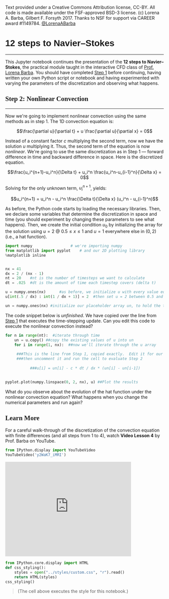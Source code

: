 Text provided under a Creative Commons Attribution license, CC-BY.  All code is made available under the FSF-approved BSD-3 license.  (c) Lorena A. Barba, Gilbert F. Forsyth 2017. Thanks to NSF for support via CAREER award #1149784.
[@LorenaABarba](https://twitter.com/LorenaABarba)

12 steps to Navier–Stokes
======
***

This Jupyter notebook continues the presentation of the **12 steps to Navier–Stokes**, the practical module taught in the interactive CFD class of [Prof. Lorena Barba](http://lorenabarba.com). You should have completed [Step 1](./01_Step_1.ipynb) before continuing, having written your own Python script or notebook and having experimented with varying the parameters of the discretization and observing what happens.


Step 2: Nonlinear Convection
-----
***

Now we're going to implement nonlinear convection using the same methods as in step 1.  The 1D convection equation is:

$$\frac{\partial u}{\partial t} + u \frac{\partial u}{\partial x} = 0$$

Instead of a constant factor $c$ multiplying the second term, now we have the solution $u$ multiplying it. Thus, the second term of the equation is now *nonlinear*. We're going to use the same discretization as in Step 1 — forward difference in time and backward difference in space. Here is the discretized equation.

$$\frac{u_i^{n+1}-u_i^n}{\Delta t} + u_i^n \frac{u_i^n-u_{i-1}^n}{\Delta x} = 0$$

Solving for the only unknown term, $u_i^{n+1}$, yields:

$$u_i^{n+1} = u_i^n - u_i^n \frac{\Delta t}{\Delta x} (u_i^n - u_{i-1}^n)$$

As before, the Python code starts by loading the necessary libraries. Then, we declare some variables that determine the discretization in space and time (you should experiment by changing these parameters to see what happens). Then, we create the initial condition $u_0$ by initializing the array for the solution using $u = 2\ @\ 0.5 \leq x \leq 1$  and $u = 1$ everywhere else in $(0,2)$ (i.e., a hat function).


```python
import numpy                 # we're importing numpy 
from matplotlib import pyplot    # and our 2D plotting library
%matplotlib inline


nx = 41
dx = 2 / (nx - 1)
nt = 20    #nt is the number of timesteps we want to calculate
dt = .025  #dt is the amount of time each timestep covers (delta t)

u = numpy.ones(nx)      #as before, we initialize u with every value equal to 1.
u[int(.5 / dx) : int(1 / dx + 1)] = 2  #then set u = 2 between 0.5 and 1 as per our I.C.s

un = numpy.ones(nx) #initialize our placeholder array un, to hold the time-stepped solution
```

The code snippet below is *unfinished*. We have copied over the line from [Step 1](./01_Step_1.ipynb) that executes the time-stepping update. Can you edit this code to execute the nonlinear convection instead?


```python
for n in range(nt):  #iterate through time
    un = u.copy() ##copy the existing values of u into un
    for i in range(1, nx):  ##now we'll iterate through the u array
    
     ###This is the line from Step 1, copied exactly.  Edit it for our new equation.
     ###then uncomment it and run the cell to evaluate Step 2   
      
           ###u[i] = un[i] - c * dt / dx * (un[i] - un[i-1]) 

        
pyplot.plot(numpy.linspace(0, 2, nx), u) ##Plot the results
```

What do you observe about the evolution of the hat function under the nonlinear convection equation? What happens when you change the numerical parameters and run again?

## Learn More

For a careful walk-through of the discretization of the convection equation with finite differences (and all steps from 1 to 4), watch **Video Lesson 4** by Prof. Barba on YouTube.


```python
from IPython.display import YouTubeVideo
YouTubeVideo('y2WaK7_iMRI')
```





<iframe
    width="400"
    height="300"
    src="https://www.youtube.com/embed/y2WaK7_iMRI"
    frameborder="0"
    allowfullscreen
></iframe>





```python
from IPython.core.display import HTML
def css_styling():
    styles = open("../styles/custom.css", "r").read()
    return HTML(styles)
css_styling()
```




<link href='http://fonts.googleapis.com/css?family=Fenix' rel='stylesheet' type='text/css'>
<link href='http://fonts.googleapis.com/css?family=Alegreya+Sans:100,300,400,500,700,800,900,100italic,300italic,400italic,500italic,700italic,800italic,900italic' rel='stylesheet' type='text/css'>
<link href='http://fonts.googleapis.com/css?family=Source+Code+Pro:300,400' rel='stylesheet' type='text/css'>
<style>
    @font-face {
        font-family: "Computer Modern";
        src: url('http://mirrors.ctan.org/fonts/cm-unicode/fonts/otf/cmunss.otf');
    }
    div.cell{
        width:800px;
        margin-left:16% !important;
        margin-right:auto;
    }
    h1 {
        font-family: 'Alegreya Sans', sans-serif;
    }
    h2 {
        font-family: 'Fenix', serif;
    }
    h3{
		font-family: 'Fenix', serif;
        margin-top:12px;
        margin-bottom: 3px;
       }
	h4{
		font-family: 'Fenix', serif;
       }
    h5 {
        font-family: 'Alegreya Sans', sans-serif;
    }	   
    div.text_cell_render{
        font-family: 'Alegreya Sans',Computer Modern, "Helvetica Neue", Arial, Helvetica, Geneva, sans-serif;
        line-height: 135%;
        font-size: 120%;
        width:600px;
        margin-left:auto;
        margin-right:auto;
    }
    .CodeMirror{
            font-family: "Source Code Pro";
			font-size: 90%;
    }
/*    .prompt{
        display: None;
    }*/
    .text_cell_render h1 {
        font-weight: 200;
        font-size: 50pt;
		line-height: 100%;
        color:#CD2305;
        margin-bottom: 0.5em;
        margin-top: 0.5em;
        display: block;
    }	
    .text_cell_render h5 {
        font-weight: 300;
        font-size: 16pt;
        color: #CD2305;
        font-style: italic;
        margin-bottom: .5em;
        margin-top: 0.5em;
        display: block;
    }

    .warning{
        color: rgb( 240, 20, 20 )
        }  
</style>
<script>
    MathJax.Hub.Config({
                        TeX: {
                           extensions: ["AMSmath.js"]
                           },
                tex2jax: {
                    inlineMath: [ ['$','$'], ["\\(","\\)"] ],
                    displayMath: [ ['$$','$$'], ["\\[","\\]"] ]
                },
                displayAlign: 'center', // Change this to 'center' to center equations.
                "HTML-CSS": {
                    styles: {'.MathJax_Display': {"margin": 4}}
                }
        });
</script>




> (The cell above executes the style for this notebook.)
